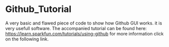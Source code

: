 # Github_Tutorial
A very basic and flawed piece of code to show how Github GUI works. it is very usefull software.
The accompanied tutorial can be found here:
https://learn.sparkfun.com/tutorials/using-github
for more information click on the following link.

